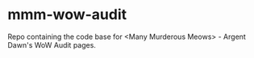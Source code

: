 # mmm-wow-audit
Repo containing the code base for &lt;Many Murderous Meows> - Argent Dawn's WoW Audit pages.
